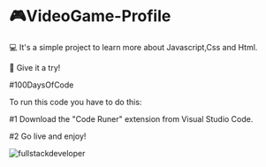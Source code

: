 # 🎮VideoGame-Profile

💻 It's a simple project to learn more about Javascript,Css and Html.

👊 Give it a try!

#100DaysOfCode

To run this code you have to do this:

#1 Download the "Code Runer" extension from Visual Studio Code.

#2 Go live and enjoy!


![fullstackdeveloper](https://user-images.githubusercontent.com/93670626/179357613-2060a9cb-229c-4a62-a45d-fd43b30e1ebb.png)
